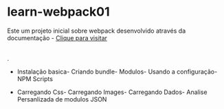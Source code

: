 # learn-webpack01
<p>Este um projeto inicial  sobre webpack desenvolvido através da documentação - <a href="https://webpack.js.org/guides/asset-management/#setup"  target="_blank">Clique para visitar </a></p><br>.

<ul><li>
Instalação basica-
Criando bundle-
Modulos-
Usando a configuração-
NPM Scripts</li></ul>

<ul>
<li>
Carregando Css-
Carregando Images-
Carregando Dados-
Analise Persanlizada de modulos JSON</li></ul>
